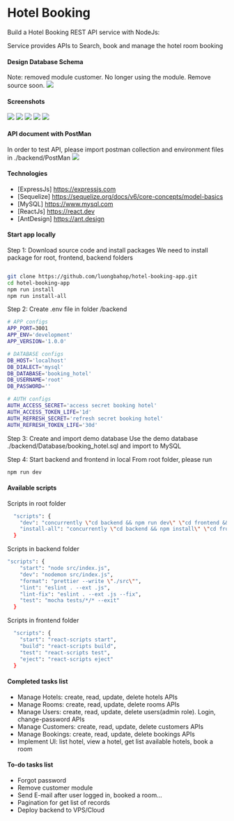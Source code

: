 # Hotel Booking

Build a Hotel Booking REST API service with NodeJs:

Service provides APIs to Search, book and manage the hotel room booking

#### Design Database Schema

Note: removed module customer. No longer using the module. Remove source soon.
![](./docs/database.png)

#### Screenshots

![](./docs/ui1.png)
![](./docs/ui2.png)
![](./docs/ui3.png)
![](./docs/ui4.png)
![](./docs/ui5.png)

#### API document with PostMan

In order to test API, please import postman collection and environment files in ./backend/PostMan
![](./docs/postman.png)

#### Technologies

- [ExpressJs] https://expressjs.com
- [Sequelize] https://sequelize.org/docs/v6/core-concepts/model-basics
- [MySQL] https://www.mysql.com
- [ReactJs] https://react.dev
- [AntDesign] https://ant.design

#### Start app locally

Step 1: Download source code and install packages
We need to install package for root, frontend, backend folders

```bash

git clone https://github.com/luongbahop/hotel-booking-app.git
cd hotel-booking-app
npm run install
npm run install-all
```

Step 2: Create .env file in folder /backend

```bash
# APP configs
APP_PORT=3001
APP_ENV='development'
APP_VERSION='1.0.0'

# DATABASE configs
DB_HOST='localhost'
DB_DIALECT='mysql'
DB_DATABASE='booking_hotel'
DB_USERNAME='root'
DB_PASSWORD=''

# AUTH configs
AUTH_ACCESS_SECRET='access secret booking hotel'
AUTH_ACCESS_TOKEN_LIFE='1d'
AUTH_REFRESH_SECRET='refresh secret booking hotel'
AUTH_REFRESH_TOKEN_LIFE='30d'
```

Step 3: Create and import demo database
Use the demo database ./backend/Database/booking_hotel.sql and import to MySQL

Step 4: Start backend and frontend in local
From root folder, please run

```bash
npm run dev
```

#### Available scripts

Scripts in root folder

```sh
  "scripts": {
    "dev": "concurrently \"cd backend && npm run dev\" \"cd frontend && npm run start\"",
    "install-all": "concurrently \"cd backend && npm install\" \"cd frontend && npm install\""
  }
```

Scripts in backend folder

```sh
"scripts": {
    "start": "node src/index.js",
    "dev": "nodemon src/index.js",
    "format": "prettier --write \"./src\"",
    "lint": "eslint . --ext .js",
    "lint-fix": "eslint . --ext .js --fix",
    "test": "mocha tests/*/* --exit"
  }

```

Scripts in frontend folder

```sh
  "scripts": {
    "start": "react-scripts start",
    "build": "react-scripts build",
    "test": "react-scripts test",
    "eject": "react-scripts eject"
  }
```

#### Completed tasks list

- Manage Hotels: create, read, update, delete hotels APIs
- Manage Rooms: create, read, update, delete rooms APIs
- Manage Users: create, read, update, delete users(admin role). Login, change-password APIs
- Manage Customers: create, read, update, delete customers APIs
- Manage Bookings: create, read, update, delete bookings APIs
- Implement UI: list hotel, view a hotel, get list available hotels, book a room

#### To-do tasks list

- Forgot password
- Remove customer module
- Send E-mail after user logged in, booked a room...
- Pagination for get list of records
- Deploy backend to VPS/Cloud
